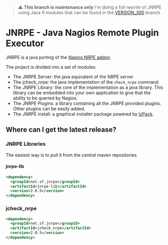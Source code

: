 > :warning: **This branch is maintenance only** I'm doing a full rewrite of JNRPE using Java 9 modules that can be found in the [VERSION_300](https://github.com/ziccardi/jnrpe/tree/VERSION_300) branch

# JNRPE - Java Nagios Remote Plugin Executor

JNRPE is a java porting of the [Nagios NRPE addon](https://github.com/NagiosEnterprises/nrpe).

The project is divided into a set of modules:
* The JNRPE Server: the java equivalent of the NRPE server
* The jcheck_nrpe: the java implementation of the `check_nrpe` command
* The JNRPE Library: the core of the implementation as a java library. 
This library can be embedded into your own application to give that the ability
to be queried by Nagios.
* The JNRPE Plugins: a library containing all the JNRPE provided plugins.
Other plugins can be easily added.
* The JNRPE install: a graphical installer package powered by [IzPack](http://izpack.org).

## Where can I get the latest release?

### JNRPE Libraries
The easiest way is to pull it from the central maven repositories

#### jnrpe-lib
```xml
<dependency>
  <groupId>net.sf.jnrpe</groupId>
  <artifactId>jnrpe-lib</artifactId>
  <version>2.0.5</version>
</dependency>

```

### jcheck_nrpe
```xml
<dependency>
  <groupId>net.sf.jnrpe</groupId>
  <artifactId>jcheck_nrpe</artifactId>
  <version>2.0.5</version>
</dependency>
```
